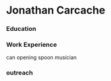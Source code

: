 # Jonathan Carcache

### Education 

### Work Experience 
can opening 
spoon musician 

### outreach
